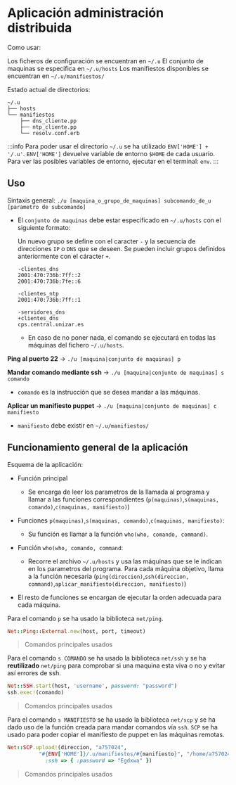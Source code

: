 # Aplicación administración distribuida

Como usar:

Los ficheros de configuración se encuentran en `~/.u`
El conjunto de maquinas se especifica en `~/.u/hosts`
Los manifiestos disponibles se encuentran en `~/.u/manifiestos/`

Estado actual de directorios:

    ~/.u
    ├── hosts
    └── manifiestos
        ├── dns_cliente.pp
        ├── ntp_cliente.pp
        └── resolv.conf.erb

:::info
Para poder usar el directorio `~/.u` se ha utilizado `ENV['HOME'] + '/.u'`.
`ENV['HOME']`  devuelve variable de entorno `$HOME` de cada usuario.
Para ver las posibles variables de entorno, ejecutar en el terminal: `env`.
:::

## Uso

Sintaxis general: 
    `./u [maquina_o_grupo_de_maquinas] subcomando_de_u [parametro de subcomando]`
    
- El `conjunto de maquinas` debe estar especificado en `~/.u/hosts` con el siguiente formato:

    Un nuevo grupo se define con el caracter `-` y la secuencia de direcciones `IP` o `DNS` que se deseen.
    Se pueden incluir grupos definidos anteriormente con el cáracter `+`.
    
    ```
    -clientes_dns
    2001:470:736b:7ff::2
    2001:470:736b:7fe::6
    
    -clientes_ntp
    2001:470:736b:7ff::1
    
    -servidores_dns
    +clientes_dns
    cps.central.unizar.es
    ```
    
    - En caso de no poner nada, el comando se ejecutará en todas las máquinas del fichero `~/.u/hosts`.

**Ping al puerto 22** -> `./u [maquina|conjunto de maquinas] p`

**Mandar comando mediante ssh** -> `./u [maquina|conjunto de maquinas] s comando`

- `comando` es la instrucción que se desea mandar a las máquinas.

**Aplicar un manifiesto puppet** -> `./u [maquina|conjunto de maquinas] c manifiesto`

- `manifiesto` debe existir en `~/.u/manifiestos/`

## Funcionamiento general de la aplicación

Esquema de la aplicación:
- Función principal
    - Se encarga de leer los parametros de la llamada al programa y llamar a las funciones correspondientes (`p(maquinas)`,`s(maquinas, comando)`,`c(maquinas, manifiesto)`)

- Funciones `p(maquinas)`,`s(maquinas, comando)`,`c(maquinas, manifiesto)`:
    - Su función es llamar a la función `who(who, comando, command)`.
    
- Función `who(who, comando, command`:
    - Recorre el archivo `~/.u/hosts` y usa las máquinas que se le indican en los parametros del programa. Para cada máquina objetivo, llama a la función necesaria (`ping(direccion)`,`ssh(direccion, command)`,`aplicar_manifiesto(direccion, manifiesto)`)
    
- El resto de funciones se encargan de ejecutar la orden adecuada para cada máquina.

Para el comando `p` se ha usado la biblioteca `net/ping`.
```ruby
Net::Ping::External.new(host, port, timeout)
```
> Comandos principales usados

Para el comando `s COMANDO` se ha usado la biblioteca `net/ssh` y se ha **reutilizado**  `net/ping` para comprobar si una maquina esta viva o no y evitar así errores de ssh.
```ruby
Net::SSH.start(host, 'username', password: "password")
ssh.exec!(comando)
```
> Comandos principales usados


Para el comando `s MANIFIESTO` se ha usado la biblioteca `net/scp` y se ha dado uso de la función creada para mandar comandos vía `ssh`.
`SCP` se ha usado para poder copiar el manifiesto de puppet en las máquinas remotas.
```ruby
Net::SCP.upload!(direccion, "a757024",
          "#{ENV['HOME']}/.u/manifiestos/#{manifiesto}", "/home/a757024",
            :ssh => { :password => "Egdxwa" })
```

> Comandos principales usados